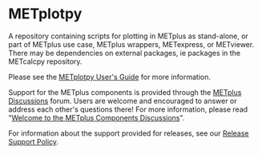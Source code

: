 # METplotpy

A repository containing scripts for plotting in METplus as stand-alone, or part of METplus use case,
METplus wrappers, METexpress, or METviewer.  There may be dependencies on external packages, ie packages in the METcalcpy
repository.

Please see the [METplotpy User's Guide](https://metplotpy.readthedocs.io/en/latest) for more information.

Support for the METplus components is provided through the
[METplus Discussions](https://github.com/dtcenter/METplus/discussions) forum.
Users are welcome and encouraged to answer or address each other's questions there!  For more
information, please read
"[Welcome to the METplus Components Discussions](https://github.com/dtcenter/METplus/discussions/939)".

For information about the support provided for releases, see our [Release Support Policy](https://metplus.readthedocs.io/en/develop/Release_Guide/index.html#release-support-policy).
